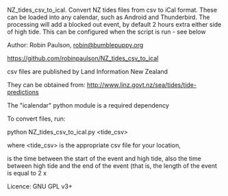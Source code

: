 NZ_tides_csv_to_ical.
Convert NZ tides files from csv to iCal format. These can be loaded into any calendar, such as Android and Thunderbird.
The processing will add a blocked out event, by default 2 hours extra either side of high tide. This can be configured when the script is run - see below

Author: Robin Paulson, robin@bumblepuppy.org

https://github.com/robinpaulson/NZ_tides_csv_to_ical

csv files are published by Land Information New Zealand

They can be obtained from: http://www.linz.govt.nz/sea/tides/tide-predictions

The "icalendar" python module is a required dependency

To convert files, run:

python NZ_tides_csv_to_ical.py <tide_csv> <leeway>

where <tide_csv> is the appropriate csv file for your location,

<leeway> is the time between the start of the event and high tide, also the time between high tide and the end of the event
(that is, the length of the event is equal to 2 x <leeway>

Licence: GNU GPL v3+
